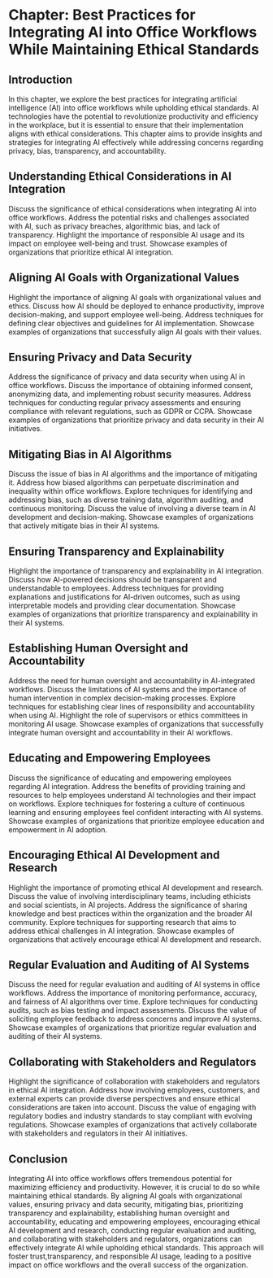 Chapter: Best Practices for Integrating AI into Office Workflows While Maintaining Ethical Standards
====================================================================================================

Introduction
------------

In this chapter, we explore the best practices for integrating artificial intelligence (AI) into office workflows while upholding ethical standards. AI technologies have the potential to revolutionize productivity and efficiency in the workplace, but it is essential to ensure that their implementation aligns with ethical considerations. This chapter aims to provide insights and strategies for integrating AI effectively while addressing concerns regarding privacy, bias, transparency, and accountability.

Understanding Ethical Considerations in AI Integration
------------------------------------------------------

Discuss the significance of ethical considerations when integrating AI into office workflows. Address the potential risks and challenges associated with AI, such as privacy breaches, algorithmic bias, and lack of transparency. Highlight the importance of responsible AI usage and its impact on employee well-being and trust. Showcase examples of organizations that prioritize ethical AI integration.

Aligning AI Goals with Organizational Values
--------------------------------------------

Highlight the importance of aligning AI goals with organizational values and ethics. Discuss how AI should be deployed to enhance productivity, improve decision-making, and support employee well-being. Address techniques for defining clear objectives and guidelines for AI implementation. Showcase examples of organizations that successfully align AI goals with their values.

Ensuring Privacy and Data Security
----------------------------------

Address the significance of privacy and data security when using AI in office workflows. Discuss the importance of obtaining informed consent, anonymizing data, and implementing robust security measures. Address techniques for conducting regular privacy assessments and ensuring compliance with relevant regulations, such as GDPR or CCPA. Showcase examples of organizations that prioritize privacy and data security in their AI initiatives.

Mitigating Bias in AI Algorithms
--------------------------------

Discuss the issue of bias in AI algorithms and the importance of mitigating it. Address how biased algorithms can perpetuate discrimination and inequality within office workflows. Explore techniques for identifying and addressing bias, such as diverse training data, algorithm auditing, and continuous monitoring. Discuss the value of involving a diverse team in AI development and decision-making. Showcase examples of organizations that actively mitigate bias in their AI systems.

Ensuring Transparency and Explainability
----------------------------------------

Highlight the importance of transparency and explainability in AI integration. Discuss how AI-powered decisions should be transparent and understandable to employees. Address techniques for providing explanations and justifications for AI-driven outcomes, such as using interpretable models and providing clear documentation. Showcase examples of organizations that prioritize transparency and explainability in their AI systems.

Establishing Human Oversight and Accountability
-----------------------------------------------

Address the need for human oversight and accountability in AI-integrated workflows. Discuss the limitations of AI systems and the importance of human intervention in complex decision-making processes. Explore techniques for establishing clear lines of responsibility and accountability when using AI. Highlight the role of supervisors or ethics committees in monitoring AI usage. Showcase examples of organizations that successfully integrate human oversight and accountability in their AI workflows.

Educating and Empowering Employees
----------------------------------

Discuss the significance of educating and empowering employees regarding AI integration. Address the benefits of providing training and resources to help employees understand AI technologies and their impact on workflows. Explore techniques for fostering a culture of continuous learning and ensuring employees feel confident interacting with AI systems. Showcase examples of organizations that prioritize employee education and empowerment in AI adoption.

Encouraging Ethical AI Development and Research
-----------------------------------------------

Highlight the importance of promoting ethical AI development and research. Discuss the value of involving interdisciplinary teams, including ethicists and social scientists, in AI projects. Address the significance of sharing knowledge and best practices within the organization and the broader AI community. Explore techniques for supporting research that aims to address ethical challenges in AI integration. Showcase examples of organizations that actively encourage ethical AI development and research.

Regular Evaluation and Auditing of AI Systems
---------------------------------------------

Discuss the need for regular evaluation and auditing of AI systems in office workflows. Address the importance of monitoring performance, accuracy, and fairness of AI algorithms over time. Explore techniques for conducting audits, such as bias testing and impact assessments. Discuss the value of soliciting employee feedback to address concerns and improve AI systems. Showcase examples of organizations that prioritize regular evaluation and auditing of their AI systems.

Collaborating with Stakeholders and Regulators
----------------------------------------------

Highlight the significance of collaboration with stakeholders and regulators in ethical AI integration. Address how involving employees, customers, and external experts can provide diverse perspectives and ensure ethical considerations are taken into account. Discuss the value of engaging with regulatory bodies and industry standards to stay compliant with evolving regulations. Showcase examples of organizations that actively collaborate with stakeholders and regulators in their AI initiatives.

Conclusion
----------

Integrating AI into office workflows offers tremendous potential for maximizing efficiency and productivity. However, it is crucial to do so while maintaining ethical standards. By aligning AI goals with organizational values, ensuring privacy and data security, mitigating bias, prioritizing transparency and explainability, establishing human oversight and accountability, educating and empowering employees, encouraging ethical AI development and research, conducting regular evaluation and auditing, and collaborating with stakeholders and regulators, organizations can effectively integrate AI while upholding ethical standards. This approach will foster trust,transparency, and responsible AI usage, leading to a positive impact on office workflows and the overall success of the organization.

